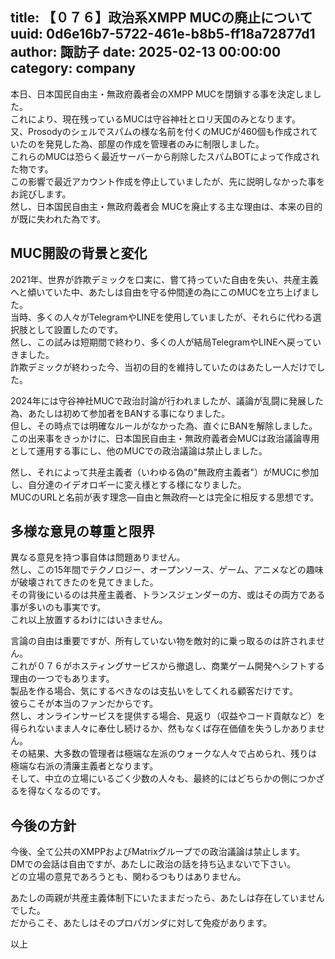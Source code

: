 title: 【０７６】政治系XMPP MUCの廃止について
uuid: 0d6e16b7-5722-461e-b8b5-ff18a72877d1
author: 諏訪子
date: 2025-02-13 00:00:00
category: company
----
本日、日本国民自由主・無政府義者会のXMPP MUCを閉鎖する事を決定しました。\
これにより、現在残っているMUCは守谷神社とロリ天国のみとなります。\
又、Prosodyのシェルでスパムの様な名前を付くのMUCが460個も作成されていたのを発見した為、部屋の作成を管理者のみに制限しました。\
これらのMUCは恐らく最近サーバーから削除したスパムBOTによって作成された物です。\
この影響で最近アカウント作成を停止していましたが、先に説明しなかった事をお詫びします。\
然し、日本国民自由主・無政府義者会 MUCを廃止する主な理由は、本来の目的が既に失われた為です。

## MUC開設の背景と変化
2021年、世界が詐欺デミックを口実に、嘗て持っていた自由を失い、共産主義へと傾いていた中、あたしは自由を守る仲間達の為にこのMUCを立ち上げました。\
当時、多くの人々がTelegramやLINEを使用していましたが、それらに代わる選択肢として設置したのです。\
然し、この試みは短期間で終わり、多くの人が結局TelegramやLINEへ戻っていきました。\
詐欺デミックが終わった今、当初の目的を維持していたのはあたし一人だけでした。

2024年には守谷神社MUCで政治討論が行われましたが、議論が乱闘に発展した為、あたしは初めて参加者をBANする事になりました。\
但し、その時点では明確なルールがなかった為、直ぐにBANを解除しました。\
この出来事をきっかけに、日本国民自由主・無政府義者会MUCは政治議論専用として運用する事にし、他のMUCでの政治議論は禁止しました。

然し、それによって共産主義者（いわゆる偽の"無政府主義者"）がMUCに参加し、自分達のイデオロギーに変え様とする様になりました。\
MUCのURLと名前が表す理念—自由と無政府—とは完全に相反する思想です。

## 多様な意見の尊重と限界
異なる意見を持つ事自体は問題ありません。\
然し、この15年間でテクノロジー、オープンソース、ゲーム、アニメなどの趣味が破壊されてきたのを見てきました。\
その背後にいるのは共産主義者、トランスジェンダーの方、或はその両方である事が多いのも事実です。\
これ以上放置するわけにはいきません。

言論の自由は重要ですが、所有していない物を敵対的に乗っ取るのは許されません。\
これが０７６がホスティングサービスから撤退し、商業ゲーム開発へシフトする理由の一つでもあります。\
製品を作る場合、気にするべきなのは支払いをしてくれる顧客だけです。\
彼らこそが本当のファンだからです。\
然し、オンラインサービスを提供する場合、見返り（収益やコード貢献など）を得られないまま人々に奉仕し続けるか、然もなくば存在価値を失うしかありません。\
その結果、大多数の管理者は極端な左派のウォークな人々で占められ、残りは極端な右派の清廉主義者となります。\
そして、中立の立場にいるごく少数の人々も、最終的にはどちらかの側につかざるを得なくなるのです。

## 今後の方針
今後、全て公共のXMPPおよびMatrixグループでの政治議論は禁止します。\
DMでの会話は自由ですが、あたしに政治の話を持ち込まないで下さい。\
どの立場の意見であろうとも、関わるつもりはありません。

あたしの両親が共産主義体制下にいたままだったら、あたしは存在していませんでした。\
だからこそ、あたしはそのプロパガンダに対して免疫があります。

以上
